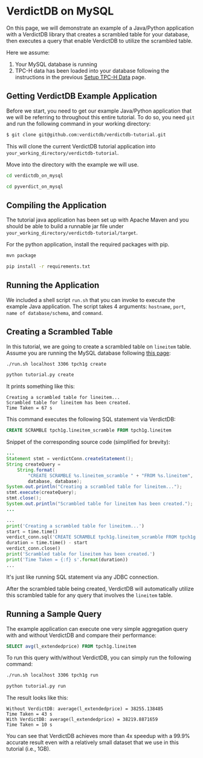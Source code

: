 # VerdictDB on MySQL

On this page, we will demonstrate an example of a Java/Python application with a VerdictDB library that creates a scrambled table for your database, then executes a query that enable VerdictDB to utilize the scrambled table.

Here we assume:

1. Your MySQL database is running
1. TPC-H data has been loaded into your database following the instructions in the previous [Setup TPC-H Data](/tutorial/tpch/) page.


## Getting VerdictDB Example Application

Before we start, you need to get our example Java/Python application that we will be referring to throughout this entire tutorial. To do so, you need `git` and run the following command in your working directory:

```bash
$ git clone git@github.com:verdictdb/verdictdb-tutorial.git
```

This will clone the current VerdictDB tutorial application into `your_working_directory/verdictdb-tutorial`.

Move into the directory with the example we will use.

```bash tab='Java'
cd verdictdb_on_mysql
```

```bash tab='Python'
cd pyverdict_on_mysql
```

## Compiling the Application

The tutorial java application has been set up with Apache Maven and you should be able to build a runnable jar file under `your_working_directory/verdictdb-tutorial/target`.

For the python application, install the required packages with pip.


```bash tab='Java'
mvn package
```

```bash tab='Python'
pip install -r requirements.txt
```


## Running the Application

We included a shell script `run.sh` that you can invoke to execute the example Java application.
The script takes 4 arguments: `hostname`, `port`, `name of database/schema`, and `command`.

## Creating a Scrambled Table

In this tutorial, we are going to create a scrambled table on `lineitem` table. Assume you are running the MySQL database following [this page](/tutorial/setup/mysql/):

```bash tab='Java'
./run.sh localhost 3306 tpch1g create
```

```bash tab='Python'
python tutorial.py create
```

It prints something like this:

```
Creating a scrambled table for lineitem...
Scrambled table for lineitem has been created.
Time Taken = 67 s
```

This command executes the following SQL statement via VerdictDB:

```SQL
CREATE SCRAMBLE tpch1g.lineitem_scramble FROM tpch1g.lineitem
```

Snippet of the corresponding source code (simplified for brevity):

```java tab='Java'
...
Statement stmt = verdictConn.createStatement();
String createQuery =
    String.format(
        "CREATE SCRAMBLE %s.lineitem_scramble " + "FROM %s.lineitem",
        database, database);
System.out.println("Creating a scrambled table for lineitem...");
stmt.execute(createQuery);
stmt.close();
System.out.println("Scrambled table for lineitem has been created.");
...
```

```python tab='Python'
...
print('Creating a scrambled table for lineitem...')
start = time.time()
verdict_conn.sql('CREATE SCRAMBLE tpch1g.lineitem_scramble FROM tpch1g.lineitem')
duration = time.time() - start
verdict_conn.close()
print('Scrambled table for lineitem has been created.')
print('Time Taken = {:f} s'.format(duration))
...
```

It's just like running SQL statement via any JDBC connection.

After the scrambled table being created, VerdictDB will automatically utilize this scrambled table for any query that involves the `lineitem` table.

## Running a Sample Query

The example application can execute one very simple aggregation query with and without VerdictDB and compare their performance:

```SQL
SELECT avg(l_extendedprice) FROM tpch1g.lineitem
```

To run this query with/without VerdictDB, you can simply run the following command:

```bash tab='Java'
./run.sh localhost 3306 tpch1g run
```

```bash tab='Python'
python tutorial.py run
```

The result looks like this:
```
Without VerdictDB: average(l_extendedprice) = 38255.138485
Time Taken = 43 s
With VerdictDB: average(l_extendedprice) = 38219.8871659
Time Taken = 10 s
```

You can see that VerdictDB achieves more than 4x speedup with a 99.9% accurate result even with a relatively small dataset that we use in this tutorial (i.e., 1GB).
